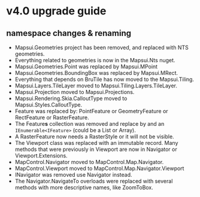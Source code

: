 # v4.0 upgrade guide 

## namespace changes & renaming

- Mapsui.Geometries project has been removed, and replaced with NTS geometries.
- Everything related to geometries is now in the Mapsui.Nts nuget.
- Mapsui.Geometries.Point was replaced by Mapsui.MPoint 
- Mapsui.Geometries.BoundingBox was replaced by Mapsui.MRect.
- Everything that depends on BruTile has now moved to the Mapsui.Tiling.
- Mapsui.Layers.TileLayer moved to Mapsui.Tiling.Layers.TileLayer.
- Mapsui.Projection moved to Mapsui.Projections.
- Mapsui.Rendering.Skia.CalloutType moved to Mapsui.Styles.CalloutType.
- Feature was replaced by: PointFeature or GeometryFeature or RectFeature or RasterFeature.
- The Feature**s** collection was removed and replace by and an `IEnumerable<IFeature>` (could be a List or Array).
- A RasterFeature now needs a RasterStyle or it will not be visible.
- The Viewport class was replaced with an immutable record. Many methods that were previously in Viewport are now in Navigator or Viewport.Extensions.
- MapControl.Navigator moved to MapControl.Map.Navigator.
- MapControl.Viewport moved to MapControl.Map.Navigator.Viewport
- INavigator was removed use Navigator instead.
- The Navigator.NavigateTo overloads were replaced with several methods with more descriptive names, like ZoomToBox.

